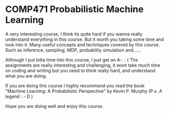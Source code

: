 # COMP471 Probabilistic Machine Learning

A very interesting course, I think its quite hard if you wanna really understand everything in this course. But it worth you taking some time and look into it. 
Many useful concepts and techniques covered by this course. Such as inference, sampling, MDP, probability simulation and...... 

Although I put lotta time into this course, I just get an A-. : ( 
The assignments are really interesting and challenging, it wont take much time on coding and writing but you need to think really hard, and understand what you are doing. 

If you are doing this course I highly recommend you read the book "Machine Learning: A Probabilistic Perspective" by Kevin P. Murphy (P.s. A legend : - D )

Hope you are doing well and enjoy this course.
